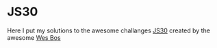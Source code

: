 # JS30

Here I put my solutions to the awesome challanges [JS30](https://javascript30.com/) created by the awesome [Wes Bos](https://github.com/wesbos/)

